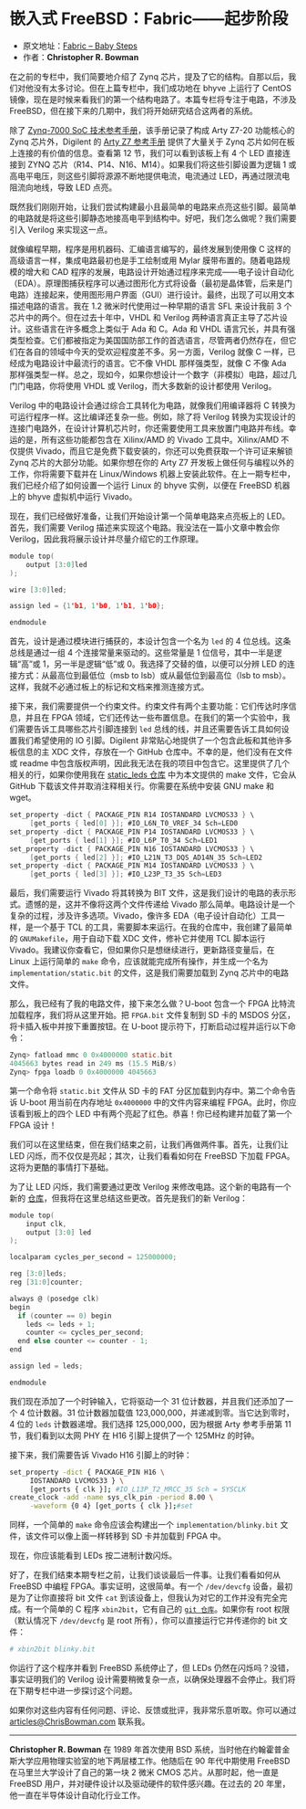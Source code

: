 # 嵌入式 FreeBSD：Fabric——起步阶段

- 原文地址：[Fabric – Baby Steps](https://freebsdfoundation.org/our-work/journal/browser-based-edition/virtualization-2/embedded-freebsd-fabric-baby-steps/)
- 作者：**Christopher R. Bowman**

在之前的专栏中，我们简要地介绍了 Zynq 芯片，提及了它的结构。自那以后，我们对他没有太多讨论。但在上篇专栏中，我们成功地在 bhyve 上运行了 CentOS 镜像，现在是时候来看我们的第一个结构电路了。本篇专栏将专注于电路，不涉及 FreeBSD，但在接下来的几期中，我们将开始研究结合这两者的系统。

除了 [Zynq-7000 SoC 技术参考手册](https://docs.amd.com/r/en-US/ug585-zynq-7000-SoC-TRM/Zynq-7000-SoC-Technical-Reference-Manual)，该手册记录了构成 Arty Z7-20 功能核心的 Zynq 芯片外，Digilent 的 [Arty Z7 参考手册](https://digilent.com/reference/programmable-logic/arty-z7/reference-manual) 提供了大量关于 Zynq 芯片如何在板上连接的有价值的信息。查看第 12 节，我们可以看到该板上有 4 个 LED 直接连接到 ZYNQ 芯片（R14、P14、N16、M14）。如果我们将这些引脚设置为逻辑 1 或高电平电压，则这些引脚将源源不断地提供电流，电流通过 LED，再通过限流电阻流向地线，导致 LED 点亮。

既然我们刚刚开始，让我们尝试构建最小且最简单的电路来点亮这些引脚。最简单的电路就是将这些引脚静态地接高电平到结构中。好吧，我们怎么做呢？我们需要引入 Verilog 来实现这一点。

就像编程早期，程序是用机器码、汇编语言编写的，最终发展到使用像 C 这样的高级语言一样，集成电路最初也是手工绘制或用 Mylar 膜带布置的。随着电路规模的增大和 CAD 程序的发展，电路设计开始通过程序来完成——电子设计自动化（EDA）。原理图捕获程序可以通过图形化方式将设备（最初是晶体管，后来是门电路）连接起来，使用图形用户界面（GUI）进行设计。最终，出现了可以用文本描述电路的语言。我在 1.2 微米时代使用过一种早期的语言 SFL 来设计我前 3 个芯片中的两个。但在过去十年中，VHDL 和 Verilog 两种语言真正主导了芯片设计。这些语言在许多概念上类似于 Ada 和 C。Ada 和 VHDL 语言冗长，并具有强类型检查。它们都被指定为美国国防部工作的首选语言，尽管两者仍然存在，但它们在各自的领域中今天的受欢迎程度差不多。另一方面，Verilog 就像 C 一样，已经成为电路设计中最流行的语言。它不像 VHDL 那样强类型，就像 C 不像 Ada 那样强类型一样。总之，现如今，如果你想设计一个数字（非模拟）电路，超过几门门电路，你将使用 VHDL 或 Verilog，而大多数新的设计都使用 Verilog。

Verilog 中的电路设计会通过综合工具转化为电路，就像我们用编译器将 C 转换为可运行程序一样。这比编译还复杂一些。例如，除了将 Verilog 转换为实现设计的连接门电路外，在设计计算机芯片时，你还需要使用工具来放置门电路并布线。幸运的是，所有这些功能都包含在 Xilinx/AMD 的 Vivado 工具中。Xilinx/AMD 不仅提供 Vivado，而且它是免费下载安装的，你还可以免费获取一个许可证来解锁 Zynq 芯片的大部分功能。如果你想在你的 Arty Z7 开发板上做任何与编程以外的工作，你将需要下载并在 Linux/Windows 机器上安装此软件。在上一期专栏中，我们已经介绍了如何设置一个运行 Linux 的 bhyve 实例，以便在 FreeBSD 机器上的 bhyve 虚拟机中运行 Vivado。

现在，我们已经做好准备，让我们开始设计第一个简单电路来点亮板上的 LED。首先，我们需要 Verilog 描述来实现这个电路。我没法在一篇小文章中教会你 Verilog，因此我将展示设计并尽量介绍它的工作原理。

```c
module top(
    output [3:0]led
);

wire [3:0]led;

assign led = {1'b1, 1'b0, 1'b1, 1'b0};

endmodule
```

首先，设计是通过模块进行捕获的，本设计包含一个名为 `led` 的 4 位总线。这条总线是通过一组 4 个连接常量来驱动的。这些常量是 1 位信号，其中一半是逻辑“高”或 1，另一半是逻辑“低”或 0。我选择了交替的值，以便可以分辨 LED 的连接方式：从最高位到最低位（msb to lsb）或从最低位到最高位（lsb to msb）。这样，我就不必通过板上的标记和文档来推测连接方式。

接下来，我们需要提供一个约束文件。约束文件有两个主要功能：它们传达时序信息，并且在 FPGA 领域，它们还传达一些布置信息。在我们的第一个实验中，我们需要告诉工具哪些芯片引脚连接到 `led` 总线的线，并且还需要告诉工具如何设置我们希望使用的 IO 引脚。Digilent 非常贴心地提供了一个包含此板和其他许多板信息的主 XDC 文件，存放在一个 GitHub 仓库中。不幸的是，他们没有在文件或 readme 中包含版权声明，因此我无法在我的项目中包含它。这里提供了几个相关的行，如果你使用我在 [static_leds 仓库](https://github.com/christopher-bowman/static_leds) 中为本文提供的 make 文件，它会从 GitHub 下载该文件并取消注释相关行。你需要在系统中安装 GNU make 和 wget。

```c
set_property -dict { PACKAGE_PIN R14 IOSTANDARD LVCMOS33 } \
     [get_ports { led[0] }]; #IO_L6N_T0_VREF_34 Sch=LED0
set_property -dict { PACKAGE_PIN P14 IOSTANDARD LVCMOS33 } \
     [get_ports { led[1] }]; #IO_L6P_T0_34 Sch=LED1
set_property -dict { PACKAGE_PIN N16 IOSTANDARD LVCMOS33 } \
     [get_ports { led[2] }]; #IO_L21N_T3_DQS_AD14N_35 Sch=LED2
set_property -dict { PACKAGE_PIN M14 IOSTANDARD LVCMOS33 } \
     [get_ports { led[3] }]; #IO_L23P_T3_35 Sch=LED3
```

最后，我们需要运行 Vivado 将其转换为 BIT 文件，这是我们设计的电路的表示形式。遗憾的是，这并不像将这两个文件传递给 Vivado 那么简单。电路设计是一个复杂的过程，涉及许多选项。Vivado，像许多 EDA（电子设计自动化）工具一样，是一个基于 TCL 的工具，需要脚本来运行。在我的仓库中，我创建了最简单的 `GNUMakefile`，用于自动下载 XDC 文件，修补它并使用 TCL 脚本运行 Vivado。我建议你查看它，但如果你只是想继续进行，更新路径变量后，在 Linux 上运行简单的 `make` 命令，应该就能完成所有操作，并生成一个名为 `implementation/static.bit` 的文件，这是我们需要加载到 Zynq 芯片中的电路文件。

那么，我已经有了我的电路文件，接下来怎么做？U-boot 包含一个 FPGA 比特流加载程序，我们将从这里开始。把 `FPGA.bit` 文件复制到 SD 卡的 MSDOS 分区，将卡插入板中并按下重置按钮。在 U-boot 提示符下，打断启动过程并运行以下命令：

```c
Zynq> fatload mmc 0 0x4000000 static.bit
4045663 bytes read in 249 ms (15.5 MiB/s)
Zynq> fpga loadb 0 0x4000000 4045663
```

第一个命令将 `static.bit` 文件从 SD 卡的 FAT 分区加载到内存中。第二个命令告诉 U-boot 用当前在内存地址 `0x4000000` 中的文件内容来编程 FPGA。此时，你应该看到板上的四个 LED 中有两个亮起了红色。恭喜！你已经构建并加载了第一个 FPGA 设计！

我们可以在这里结束，但在我们结束之前，让我们再做两件事。首先，让我们让 LED 闪烁，而不仅仅是亮起；其次，让我们看看如何在 FreeBSD 下加载 FPGA。这将为更酷的事情打下基础。

为了让 LED 闪烁，我们需要通过更改 Verilog 来修改电路。这个新的电路有一个新的 [仓库](https://github.com/christopher-bowman/blinky_leds)，但我将在这里总结这些更改。首先是我们的新 Verilog：

```c
module top(
    input clk,
    output [3:0] led
);

localparam cycles_per_second = 125000000;

reg [3:0]leds;
reg [31:0]counter;

always @ (posedge clk)
begin
  if (counter == 0) begin
    leds <= leds + 1;
    counter <= cycles_per_second;
  end else counter <= counter - 1;
end

assign led = leds;

endmodule
```

我们现在添加了一个时钟输入，它将驱动一个 31 位计数器，并且我们还添加了一个 4 位计数器。31 位计数器加载值 123,000,000，并递减到零。当它达到零时，4 位的 `leds` 计数器递增。我们选择 125,000,000，因为根据 Arty 参考手册第 11 节，我们看到以太网 PHY 在 H16 引脚上提供了一个 125MHz 的时钟。

接下来，我们需要告诉 Vivado H16 引脚上的时钟：

```sh
set_property -dict { PACKAGE_PIN H16 \
     IOSTANDARD LVCMOS33 } \
     [get_ports { clk }]; #IO_L13P_T2_MRCC_35 Sch = SYSCLK
create_clock -add -name sys_clk_pin -period 8.00 \
     -waveform {0 4} [get_ports { clk }];#set
```

同样，一个简单的 `make` 命令应该会构建出一个 `implementation/blinky.bit` 文件，该文件可以像上面一样转移到 SD 卡并加载到 FPGA 中。

现在，你应该能看到 LEDs 按二进制计数闪烁。

好了，在我们结束本期专栏之前，让我们谈谈最后一件事。让我们看看如何从 FreeBSD 中编程 FPGA。事实证明，这很简单。有一个 `/dev/devcfg` 设备，最初是为了让你直接将 bit 文件 `cat` 到该设备上，但我认为对它的工作并没有完全完成。有一个简单的 C 程序 `xbin2bit`，它有自己的 [`git 仓库`](https://github.com/christopher-bowman/xbin2bit)。如果你有 root 权限（默认情况下 `/dev/devcfg` 是 root 所有），你可以直接运行它并传递你的 bit 文件：

```sh
# xbin2bit blinky.bit
```

你运行了这个程序并看到 FreeBSD 系统停止了，但 LEDs 仍然在闪烁吗？没错，事实证明我们的 Verilog 设计需要稍微复杂一点，以确保处理器不会停止。我们将在下期专栏中进一步探讨这个问题。

如果你对这些内容有任何问题、评论、反馈或批评，我非常乐意听取。你可以通过 [articles@ChrisBowman.com](mailto:articles@ChrisBowman.com) 联系我。

---

**Christopher R. Bowman** 在 1989 年首次使用 BSD 系统，当时他在约翰霍普金斯大学应用物理实验室的地下两层楼工作。他随后在 90 年代中期使用 FreeBSD 在马里兰大学设计了自己的第一块 2 微米 CMOS 芯片。从那时起，他一直是 FreeBSD 用户，并对硬件设计以及驱动硬件的软件感兴趣。在过去的 20 年里，他一直在半导体设计自动化行业工作。
